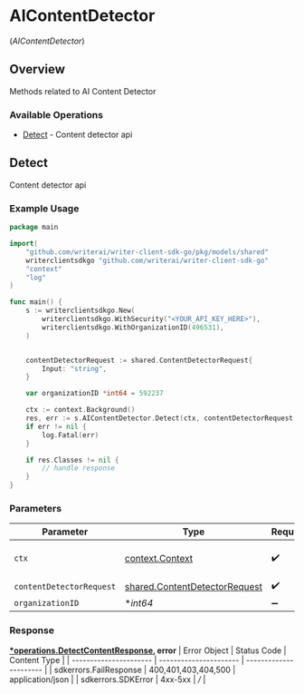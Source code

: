 # AIContentDetector
(*AIContentDetector*)

## Overview

Methods related to AI Content Detector

### Available Operations

* [Detect](#detect) - Content detector api

## Detect

Content detector api

### Example Usage

```go
package main

import(
	"github.com/writerai/writer-client-sdk-go/pkg/models/shared"
	writerclientsdkgo "github.com/writerai/writer-client-sdk-go"
	"context"
	"log"
)

func main() {
    s := writerclientsdkgo.New(
        writerclientsdkgo.WithSecurity("<YOUR_API_KEY_HERE>"),
        writerclientsdkgo.WithOrganizationID(496531),
    )


    contentDetectorRequest := shared.ContentDetectorRequest{
        Input: "string",
    }

    var organizationID *int64 = 592237

    ctx := context.Background()
    res, err := s.AIContentDetector.Detect(ctx, contentDetectorRequest, organizationID)
    if err != nil {
        log.Fatal(err)
    }

    if res.Classes != nil {
        // handle response
    }
}
```

### Parameters

| Parameter                                                                          | Type                                                                               | Required                                                                           | Description                                                                        |
| ---------------------------------------------------------------------------------- | ---------------------------------------------------------------------------------- | ---------------------------------------------------------------------------------- | ---------------------------------------------------------------------------------- |
| `ctx`                                                                              | [context.Context](https://pkg.go.dev/context#Context)                              | :heavy_check_mark:                                                                 | The context to use for the request.                                                |
| `contentDetectorRequest`                                                           | [shared.ContentDetectorRequest](../../pkg/models/shared/contentdetectorrequest.md) | :heavy_check_mark:                                                                 | N/A                                                                                |
| `organizationID`                                                                   | **int64*                                                                           | :heavy_minus_sign:                                                                 | N/A                                                                                |


### Response

**[*operations.DetectContentResponse](../../pkg/models/operations/detectcontentresponse.md), error**
| Error Object           | Status Code            | Content Type           |
| ---------------------- | ---------------------- | ---------------------- |
| sdkerrors.FailResponse | 400,401,403,404,500    | application/json       |
| sdkerrors.SDKError     | 4xx-5xx                | */*                    |
